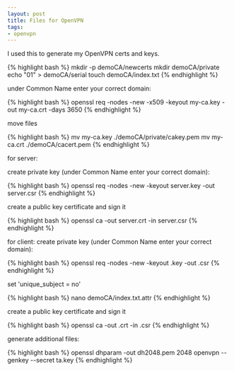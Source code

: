 ```yaml
---
layout: post
title: Files for OpenVPN
tags:
- openvpn
---
```


I used this to generate my OpenVPN certs and keys.

{% highlight bash %}
mkdir -p demoCA/newcerts
mkdir demoCA/private
echo "01" > demoCA/serial
touch demoCA/index.txt
{% endhighlight %}

under Common Name enter your correct domain:

{% highlight bash %}
openssl req -nodes -new -x509 -keyout my-ca.key -out my-ca.crt -days 3650
{% endhighlight %}

move files

{% highlight bash %}
mv my-ca.key ./demoCA/private/cakey.pem
mv my-ca.crt ./demoCA/cacert.pem
{% endhighlight %}

for server:

create private key (under Common Name enter your correct domain):

{% highlight bash %}
openssl req -nodes -new -keyout server.key -out server.csr
{% endhighlight %}

create a public key certificate and sign it

{% highlight bash %}
openssl ca -out server.crt -in server.csr
{% endhighlight %}

for client: create private key (under Common Name enter your correct domain):

{% highlight bash %}
openssl req -nodes -new -keyout <name>.key -out <name>.csr
{% endhighlight %}

set 'unique_subject = no'

{% highlight bash %}
nano demoCA/index.txt.attr
{% endhighlight %}

create a public key certificate and sign it

{% highlight bash %}
openssl ca -out <name>.crt -in <name>.csr
{% endhighlight %}

generate additional files:

{% highlight bash %}
openssl dhparam -out dh2048.pem 2048
openvpn --genkey --secret ta.key
{% endhighlight %}
